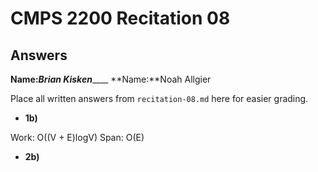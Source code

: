 # CMPS 2200 Recitation 08

## Answers

**Name:**_______Brian Kisken___________
**Name:**Noah Allgier


Place all written answers from `recitation-08.md` here for easier grading.



- **1b)**

Work: O((V + E)logV)
Span: O(E)

- **2b)**

